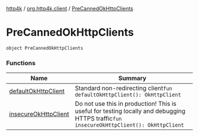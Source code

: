 [http4k](../../index.md) / [org.http4k.client](../index.md) / [PreCannedOkHttpClients](./index.md)

# PreCannedOkHttpClients

`object PreCannedOkHttpClients`

### Functions

| Name | Summary |
|---|---|
| [defaultOkHttpClient](default-ok-http-client.md) | Standard non-redirecting client`fun defaultOkHttpClient(): OkHttpClient` |
| [insecureOkHttpClient](insecure-ok-http-client.md) | Do not use this in production! This is useful for testing locally and debugging HTTPS traffic`fun insecureOkHttpClient(): OkHttpClient` |
